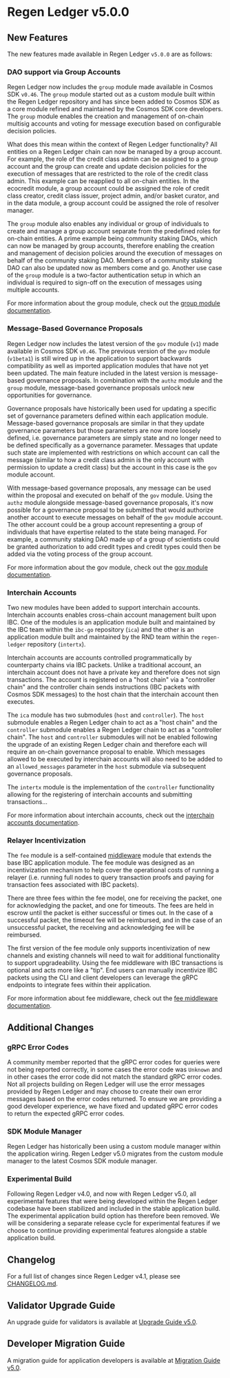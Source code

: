 # Regen Ledger v5.0.0

## New Features

The new features made available in Regen Ledger `v5.0.0` are as follows:

### DAO support via Group Accounts

Regen Ledger now includes the `group` module made available in Cosmos SDK `v0.46`. The `group` module started out as a custom module built within the Regen Ledger repository and has since been added to Cosmos SDK as a core module refined and maintained by the Cosmos SDK core developers. The `group` module enables the creation and management of on-chain multisig accounts and voting for message execution based on configurable decision policies.

What does this mean within the context of Regen Ledger functionality? All entities on a Regen Ledger chain can now be managed by a group account. For example, the role of the credit class admin can be assigned to a group account and the group can create and update decision policies for the execution of messages that are restricted to the role of the credit class admin. This example can be reapplied to all on-chain entities. In the ecocredit module, a group account could be assigned the role of credit class creator, credit class issuer, project admin, and/or basket curator, and in the data module, a group account could be assigned the role of resolver manager.

The `group` module also enables any individual or group of individuals to create and manage a group account separate from the predefined roles for on-chain entities. A prime example being community staking DAOs, which can now be managed by group accounts, therefore enabling the creation and management of decision policies around the execution of messages on behalf of the community staking DAO. Members of a community staking DAO can also be updated now as members come and go. Another use case of the `group` module is a two-factor authentication setup in which an individual is required to sign-off on the execution of messages using multiple accounts.

For more information about the group module, check out the [group module documentation](https://docs.cosmos.network/v0.46/modules/group/).

### Message-Based Governance Proposals

Regen Ledger now includes the latest version of the `gov` module (`v1`) made available in Cosmos SDK `v0.46`. The previous version of the `gov` module (`v1beta1`) is still wired up in the application to support backwards compatibility as well as imported application modules that have not yet been updated. The main feature included in the latest version is message-based governance proposals. In combination with the `authz` module and the `group` module, message-based governance proposals unlock new opportunities for governance.

Governance proposals have historically been used for updating a specific set of governance parameters defined within each application module. Message-based governance proposals are similar in that they update governance parameters but those parameters are now more loosely defined, i.e. governance parameters are simply state and no longer need to be defined specifically as a governance parameter. Messages that update such state are implemented with restrictions on which account can call the message (similar to how a credit class admin is the only account with permission to update a credit class) but the account in this case is the `gov` module account.

With message-based governance proposals, any message can be used within the proposal and executed on behalf of the `gov` module. Using the `authz` module alongside message-based governance proposals, it's now possible for a governance proposal to be submitted that would authorize another account to execute messages on behalf of the `gov` module account. The other account could be a group account representing a group of individuals that have expertise related to the state being managed. For example, a community staking DAO made up of a group of scientists could be granted authorization to add credit types and credit types could then be added via the voting process of the group account.

For more information about the gov module, check out the [gov module documentation](https://docs.cosmos.network/v0.46/modules/gov/).

### Interchain Accounts

Two new modules have been added to support interchain accounts. Interchain accounts enables cross-chain account management built upon IBC. One of the modules is an application module built and maintained by the IBC team within the `ibc-go` repository (`ica`) and the other is an application module built and maintained by the RND team within the `regen-ledger` repository (`intertx`).

Interchain accounts are accounts controlled programmatically by counterparty chains via IBC packets. Unlike a traditional account, an interchain account does not have a private key and therefore does not sign transactions. The account is registered on a "host chain" via a "controller chain" and the controller chain sends instructions (IBC packets with Cosmos SDK messages) to the host chain that the interchain account then executes.

The `ica` module has two submodules (`host` and `controller`). The `host` submodule enables a Regen Ledger chain to act as a "host chain" and the `controller` submodule enables a Regen Ledger chain to act as a "controller chain". The `host` and `controller` submodules will not be enabled following the upgrade of an existing Regen Ledger chain and therefore each will require an on-chain governance proposal to enable. Which messages allowed to be executed by interchain accounts will also need to be added to an `allowed_messages` parameter in the `host` submodule via subsequent governance proposals.

The `intertx` module is the implementation of the `controller` functionality allowing for the registering of interchain accounts and submitting transactions...

For more information about interchain accounts, check out the [interchain accounts documentation](https://ibc.cosmos.network/main/apps/interchain-accounts/overview).

### Relayer Incentivization

The `fee` module is a self-contained [middleware](https://ibc.cosmos.network/main/ibc/middleware/develop.html) module that extends the base IBC application module. The fee module was designed as an incentivization mechanism to help cover the operational costs of running a relayer (i.e. running full nodes to query transaction proofs and paying for transaction fees associated with IBC packets).

There are three fees within the fee model, one for receiving the packet, one for acknowledging the packet, and one for timeouts. The fees are held in escrow until the packet is either successful or times out. In the case of a successful packet, the timeout fee will be reimbursed, and in the case of an unsuccessful packet, the receiving and acknowledging fee will be reimbursed.

The first version of the fee module only supports incentivization of new channels and existing channels will need to wait for additional functionality to support upgradeability. Using the fee middleware with IBC transactions is optional and acts more like a "tip". End users can manually incentivize IBC packets using the CLI and client developers can leverage the gRPC endpoints to integrate fees within their application.

For more information about fee middleware, check out the [fee middleware documentation](https://ibc.cosmos.network/main/middleware/ics29-fee/overview).

## Additional Changes

### gRPC Error Codes

A community member reported that the gRPC error codes for queries were not being reported correctly, in some cases the error code was `Unknown` and in other cases the error code did not match the standard gRPC error codes. Not all projects building on Regen Ledger will use the error messages provided by Regen Ledger and may choose to create their own error messages based on the error codes returned. To ensure we are providing a good developer experience, we have fixed and updated gRPC error codes to return the expected gRPC error codes.

### SDK Module Manager

Regen Ledger has historically been using a custom module manager within the application wiring. Regen Ledger v5.0 migrates from the custom module manager to the latest Cosmos SDK module manager.

### Experimental Build

Following Regen Ledger v4.0, and now with Regen Ledger v5.0, all experimental features that were being developed within the Regen Ledger codebase have been stabilized and included in the stable application build. The experimental application build option has therefore been removed. We will be considering a separate release cycle for experimental features if we choose to continue providing experimental features alongside a stable application build.

## Changelog

For a full list of changes since Regen Ledger v4.1, please see [CHANGELOG.md](./CHANGELOG.md).

## Validator Upgrade Guide

An upgrade guide for validators is available at [Upgrade Guide v5.0](https://docs.regen.network/validators/upgrades/v5.0-upgrade.html).

## Developer Migration Guide

A migration guide for application developers is available at [Migration Guide v5.0](https://docs.regen.network/ledger/migrations/v5.0-migration.html).
